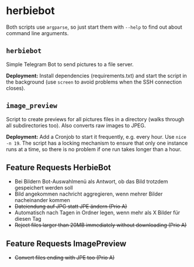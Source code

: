 # herbiebot

Both scripts use `argparse`, so just start them with `--help` to find out about
command line arguments.

## `herbiebot`

Simple Telegram Bot to send pictures to a file server.

**Deployment:** Install dependencies (requirements.txt) and start the script 
in the background (use `screen` to avoid problems when the SSH connection 
closes).  

## `image_preview`

Script to create previews for all pictures files in a directory (walks 
through all subdirectories too). Also converts raw images to JPEG.

**Deployment:** Add a Cronjob to start it frequently, e.g. every hour. Use 
`nice -n 19`. The script has a locking mechanism to ensure that only one 
instance runs at a time, so there is no problem if one run takes longer than
a hour.

## Feature Requests HerbieBot

- Bei Bildern Bot-Auswahlmenü als Antwort, ob das Bild trotzdem gespeichert werden soll
- Bild angekommen nachricht aggregieren, wenn mehrer Bilder nacheinander kommen
- ~~Dateiendung auf JPG statt JPE ändern (Prio A)~~
- Automatisch nach Tagen in Ordner legen, wenn mehr als X Bilder für diesen Tag
- ~~Reject files larger than 20MB immediately without downloading (Prio A)~~

## Feature Requests ImagePreview

- ~~Convert files ending with JPE too (Prio A)~~
